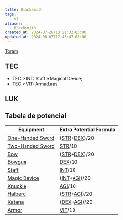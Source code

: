```yaml
---
title: Blacksmith
tags:
  - v1
aliases:
  - Blacksmith
created_at: 2024-07-26T13:21:33-03:00
updated_at: 2024-08-07T17:43:47-03:00
---
```


[Toram](26/Toram.md)

## TEC

- TEC > INT: Staff e Magical Device;
- TEC > VIT: Armaduras

## LUK


## Tabela de potencial

| Equipment                                                                | Extra Potential Formula                                                                                      |
| ------------------------------------------------------------------------ | ------------------------------------------------------------------------------------------------------------ |
| [One-Handed Sword](../../../../ideias/2024/07/09/Toram_One_Handed_Sword.md) | ([STR](../../../../sementes/2024/07/09/2024-07-09-Toram_STR.md)+[DEX](../../../../ideias/2024/07/09/Toram_DEX.md))/20 |
| [Two-Handed Sword](../../../../ideias/2024/07/09/Toram_Two_Handed_Sword.md) | [STR](../../../../sementes/2024/07/09/2024-07-09-Toram_STR.md)/10                                                  |
| [Bow](../../../../ideias/2024/07/09/Toram_Bow.md)                           | ([STR](../../../../sementes/2024/07/09/2024-07-09-Toram_STR.md)+[DEX](../../../../ideias/2024/07/09/Toram_DEX.md))/20 |
| [Bowgun](../../../../ideias/2024/07/09/Toram_Bowgun.md)                     | [DEX](../../../../ideias/2024/07/09/Toram_DEX.md)/10                                                            |
| [Staff](../../../../ideias/2024/07/09/Toram_Staff.md)                       | [INT](../../../../sementes/2024/07/09/2024-07-09-Toram_INT.md)/10                                                  |
| [Magic Device](../../../../ideias/2024/07/09/Toram_Magic_Device.md)         | ([INT](../../../../sementes/2024/07/09/2024-07-09-Toram_INT.md)+[AGI](../../../../ideias/2024/07/09/Toram_AGI.md))/20 |
| [Knuckle](../../../../ideias/2024/07/09/Toram_Knuckle.md)                   | [AGI](../../../../ideias/2024/07/09/Toram_AGI.md)/10                                                            |
| [Halberd](../../../../ideias/2024/07/09/Toram_Halberd.md)                   | ([STR](../../../../sementes/2024/07/09/2024-07-09-Toram_STR.md)+[AGI](../../../../ideias/2024/07/09/Toram_AGI.md))/20 |
| [Katana](../../../../ideias/2024/07/09/Toram_Katana.md)                     | ([DEX](_insight/2024/07/2024-07-09-Toram_DEX.md)+[AGI](_insight/2024/07/2024-07-09-Toram_AGI.md))/20         |
| [Armor](../../../../ideias/2024/07/09/Toram_Armor.md)                       | [VIT](../../../../ideias/2024/07/09/Toram_VIT.md)/10                                                            |


